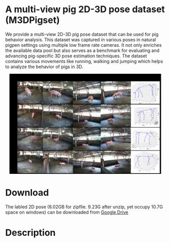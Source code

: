 # A multi-view pig 2D-3D pose dataset (M3DPigset)
  We provide a multi-view 2D-3D pig pose dataset that can be used for pig behavior analysis. This dataset was captured in various poses in natural pigpen settings using multiple low frame rate cameras. It not only enriches the available data pool but also serves as a benchmark for evaluating and advancing pig-specific 3D pose estimation techniques. The dataset contains various movements like running, walking and jumping which helps to analyze the behavior of pigs in 3D. 

<p align="center">
<img src="https://github.com/shirleyanan/M3DPigset/blob/main/images/Fig1.jpg" width="95%">
</p>

# Download
The labled 2D pose (8.02GB for zipflie. 9.23G after unzip, yet occupy 10.7G space on windows) can be downloaded from [Google Drive](https://drive.google.com/drive/folders/1RC2eLC0VJ-3wMhJj90IV0IsVjZSvO2I6)

# Description

